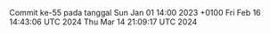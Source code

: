 Commit ke-55 pada tanggal Sun Jan 01 14:00 2023 +0100
Fri Feb 16 14:43:06 UTC 2024
Thu Mar 14 21:09:17 UTC 2024
